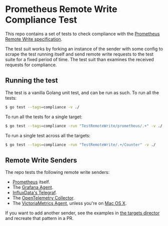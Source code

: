 # Prometheus Remote Write Compliance Test

This repo contains a set of tests to check compliance with the [Prometheus Remote Write specification](https://docs.google.com/document/d/1LPhVRSFkGNSuU1fBd81ulhsCPR4hkSZyyBj1SZ8fWOM/).

The test suit works by forking an instance of the sender with some config to scrape the test running itself and send remote write requests to the test suite for a fixed period of time.
The test suit than examines the received requests for compliance.

## Running the test

The test is a vanilla Golang unit test, and can be run as such.  To run all the tests:

```sh
$ go test --tags=compliance -v ./
```

To run all the tests for a single target:

```sh
$ go test --tags=compliance -run "TestRemoteWrite/prometheus/.+" -v ./
```

To run a single test across all the targets:

```sh
$ go test --tags=compliance -run "TestRemoteWrite/.+/Counter" -v ./
```

## Remote Write Senders

The repo tests the following remote write senders:
- [Prometheus](https://github.com/prometheus/prometheus/) itself.
- The [Grafana Agent](https://github.com/grafana/agent).
- [InfluxData's Telegraf](https://github.com/influxdata/telegraf).
- The [OpenTelemetry Collector](https://github.com/open-telemetry/opentelemetry-collector).
- The [VictoriaMetrics Agent](https://github.com/VictoriaMetrics/VictoriaMetrics/tree/master/app/vmagent), unless you're on [Mac OS X](https://github.com/VictoriaMetrics/VictoriaMetrics/issues/1042).

If you want to add another sender, see the examples in [the targets director](targets/) and recreate that pattern in a PR.
